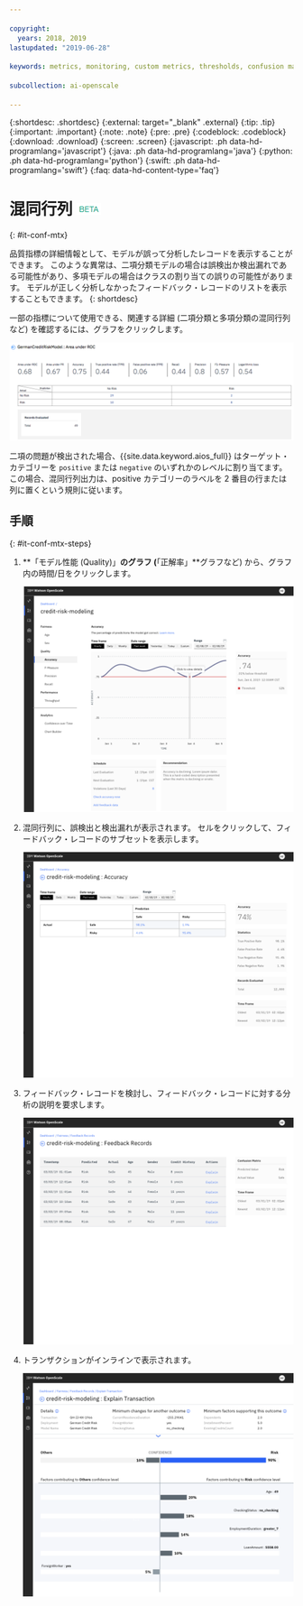 ```yaml
---

copyright:
  years: 2018, 2019
lastupdated: "2019-06-28"

keywords: metrics, monitoring, custom metrics, thresholds, confusion matrix

subcollection: ai-openscale

---
```


{:shortdesc: .shortdesc}
{:external: target="_blank" .external}
{:tip: .tip}
{:important: .important}
{:note: .note}
{:pre: .pre}
{:codeblock: .codeblock}
{:download: .download}
{:screen: .screen}
{:javascript: .ph data-hd-programlang='javascript'}
{:java: .ph data-hd-programlang='java'}
{:python: .ph data-hd-programlang='python'}
{:swift: .ph data-hd-programlang='swift'}
{:faq: data-hd-content-type='faq'}

# 混同行列 ![ベータ・タグ](images/beta.png)
{: #it-conf-mtx}

品質指標の詳細情報として、モデルが誤って分析したレコードを表示することができます。 このような異常は、二項分類モデルの場合は誤検出か検出漏れである可能性があり、多項モデルの場合はクラスの割り当ての誤りの可能性があります。 モデルが正しく分析しなかったフィードバック・レコードのリストを表示することもできます。
{: shortdesc}

一部の指標について使用できる、関連する詳細 (二項分類と多項分類の混同行列など) を確認するには、グラフをクリックします。

![品質指標の詳細テーブル](images/quality_metrics_002.png)

二項の問題が検出された場合、{{site.data.keyword.aios_full}} はターゲット・カテゴリーを `positive` または `negative` のいずれかのレベルに割り当てます。この場合、混同行列出力は、positive カテゴリーのラベルを 2 番目の行または列に置くという規則に従います。


## 手順
{: #it-conf-mtx-steps}

1. **「モデル性能 (Quality)」**のグラフ (**「正解率」**グラフなど) から、グラフ内の時間/日をクリックします。
    
    ![バイアスのあるトランザクションのリスト](images/Confusion_Matrix_040819.004.png)

1. 混同行列に、誤検出と検出漏れが表示されます。 セルをクリックして、フィードバック・レコードのサブセットを表示します。

    ![バイアスのあるトランザクションのリスト](images/Confusion_Matrix_040819.005.png)

1. フィードバック・レコードを検討し、フィードバック・レコードに対する分析の説明を要求します。

    ![バイアスのあるトランザクションのリスト](images/Confusion_Matrix_040819.006.png)

1. トランザクションがインラインで表示されます。

    ![バイアスのあるトランザクションのリスト](images/Confusion_Matrix_040819.007.png)

